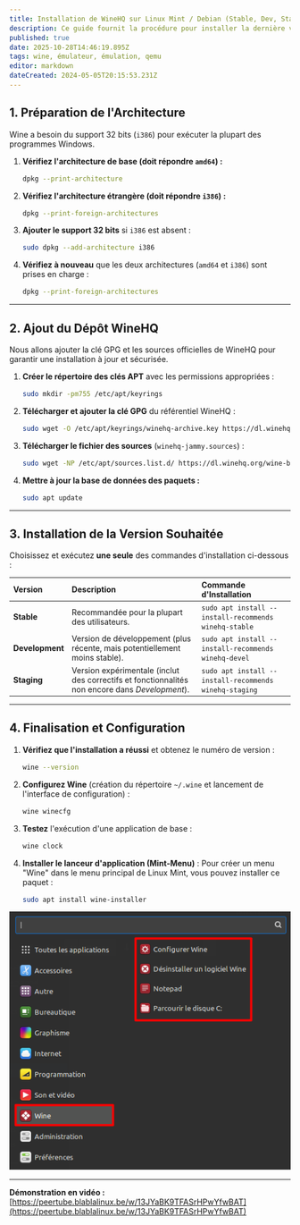 ```yaml
---
title: Installation de WineHQ sur Linux Mint / Debian (Stable, Dev, Staging)
description: Ce guide fournit la procédure pour installer la dernière version de Wine (Stable, Development ou Staging) directement depuis le dépôt officiel WineHQ sur les systèmes basés sur Debian/Ubuntu/Linux Mint (testé et fonctionnel sur Linux Mint 22.x).
published: true
date: 2025-10-28T14:46:19.895Z
tags: wine, émulateur, émulation, qemu
editor: markdown
dateCreated: 2024-05-05T20:15:53.231Z
---
```


## 1\. Préparation de l'Architecture

Wine a besoin du support 32 bits (`i386`) pour exécuter la plupart des programmes Windows.

1.  **Vérifiez l'architecture de base (doit répondre `amd64`) :**

    ```bash
    dpkg --print-architecture
    ```

2.  **Vérifiez l'architecture étrangère (doit répondre `i386`) :**

    ```bash
    dpkg --print-foreign-architectures
    ```

3.  **Ajouter le support 32 bits** si `i386` est absent :

    ```bash
    sudo dpkg --add-architecture i386
    ```

4.  **Vérifiez à nouveau** que les deux architectures (`amd64` et `i386`) sont prises en charge :

    ```bash
    dpkg --print-foreign-architectures
    ```

-----

## 2\. Ajout du Dépôt WineHQ

Nous allons ajouter la clé GPG et les sources officielles de WineHQ pour garantir une installation à jour et sécurisée.

1.  **Créer le répertoire des clés APT** avec les permissions appropriées :

    ```bash
    sudo mkdir -pm755 /etc/apt/keyrings
    ```

2.  **Télécharger et ajouter la clé GPG** du référentiel WineHQ :

    ```bash
    sudo wget -O /etc/apt/keyrings/winehq-archive.key https://dl.winehq.org/wine-builds/winehq.key
    ```

3.  **Télécharger le fichier des sources** (`winehq-jammy.sources`) :

    ```bash
    sudo wget -NP /etc/apt/sources.list.d/ https://dl.winehq.org/wine-builds/ubuntu/dists/jammy/winehq-jammy.sources
    ```

4.  **Mettre à jour la base de données des paquets :**

    ```bash
    sudo apt update
    ```

-----

## 3\. Installation de la Version Souhaitée

Choisissez et exécutez **une seule** des commandes d'installation ci-dessous :

| Version | Description | Commande d'Installation |
| :--- | :--- | :--- |
| **Stable** | Recommandée pour la plupart des utilisateurs. | `sudo apt install --install-recommends winehq-stable` |
| **Development** | Version de développement (plus récente, mais potentiellement moins stable). | `sudo apt install --install-recommends winehq-devel` |
| **Staging** | Version expérimentale (inclut des correctifs et fonctionnalités non encore dans *Development*). | `sudo apt install --install-recommends winehq-staging` |

-----

## 4\. Finalisation et Configuration

1.  **Vérifiez que l'installation a réussi** et obtenez le numéro de version :

    ```bash
    wine --version
    ```

2.  **Configurez Wine** (création du répertoire `~/.wine` et lancement de l'interface de configuration) :

    ```bash
    wine winecfg
    ```

3.  **Testez** l'exécution d'une application de base :

    ```bash
    wine clock
    ```

4.  **Installer le lanceur d'application (Mint-Menu)** :
    Pour créer un menu "Wine" dans le menu principal de Linux Mint, vous pouvez installer ce paquet :

    ```bash
    sudo apt install wine-installer
    ```

<p style="text-align: center"><img src="/wine/wine-mint-menu.png"></p>

-----

**Démonstration en vidéo :** [https://peertube.blablalinux.be/w/13JYaBK9TFASrHPwYfwBAT](https://peertube.blablalinux.be/w/13JYaBK9TFASrHPwYfwBAT)